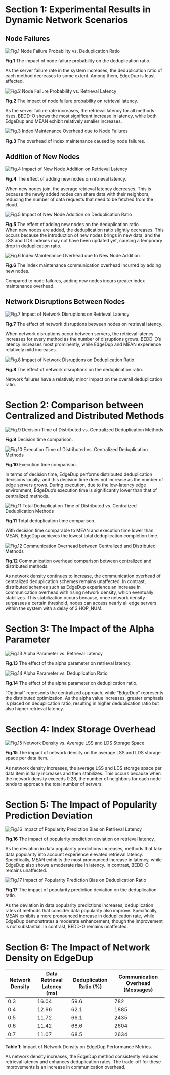 # Section 1: Experimental Results in Dynamic Network Scenarios

## Node Failures
![Fig.1 Node Failure Probability vs. Deduplication Ratio](https://github.com/WangYang-bit/EdgeDup/blob/main/Figures/Node%20Error%20Rate%20vs%20Dedup.png "Fig.1 Node Failure Probability vs. Deduplication Ratio")

**Fig.1** The impact of node failure probability on the deduplication ratio.  

As the server failure rate in the system increases, the deduplication ratio of each method decreases to some extent. Among them, EdgeDup is least affected.

![Fig.2 Node Failure Probability vs. Retrieval Latency](https://github.com/WangYang-bit/EdgeDup/blob/main/Figures/Node%20Error%20Rate%20vs%20latency.png "Fig.2 Node Failure Probability vs. Retrieval Latency")

**Fig.2** The impact of node failure probability on retrieval latency.  

As the server failure rate increases, the retrieval latency for all methods rises. BEDD-O shows the most significant increase in latency, while both EdgeDup and MEAN exhibit relatively smaller increases.

![Fig.3 Index Maintenance Overhead due to Node Failures](https://github.com/WangYang-bit/EdgeDup/blob/main/Figures/Node%20Error%20vs%20communication.png "Fig.3 Index Maintenance Overhead due to Node Failures")

**Fig.3** The overhead of index maintenance caused by node failures.

## Addition of New Nodes
![Fig.4 Impact of New Node Addition on Retrieval Latency](https://github.com/WangYang-bit/EdgeDup/blob/main/Figures/Node%20Add%20vs%20latency.png "Fig.4 Impact of New Node Addition on Retrieval Latency")

**Fig.4** The effect of adding new nodes on retrieval latency.  

When new nodes join, the average retrieval latency decreases. This is because the newly added nodes can share data with their neighbors, reducing the number of data requests that need to be fetched from the cloud.

![Fig.5 Impact of New Node Addition on Deduplication Ratio](https://github.com/WangYang-bit/EdgeDup/blob/main/Figures/Node%20Add%20vs%20Dedup.png "Fig.5 Impact of New Node Addition on Deduplication Ratio")

**Fig.5** The effect of adding new nodes on the deduplication ratio.  
When new nodes are added, the deduplication ratio slightly decreases. This occurs because the introduction of new nodes brings in new data, and the LSS and LDS indexes may not have been updated yet, causing a temporary drop in deduplication ratio.

![Fig.6 Index Maintenance Overhead due to New Node Addition](https://github.com/WangYang-bit/EdgeDup/blob/main/Figures/Node%20Add%20vs%20communication.png "Fig.6 Index Maintenance Overhead due to New Node Addition")

**Fig.6** The index maintenance communication overhead incurred by adding new nodes.  

Compared to node failures, adding new nodes incurs greater index maintenance overhead.

## Network Disruptions Between Nodes
![Fig.7 Impact of Network Disruptions on Retrieval Latency](https://github.com/WangYang-bit/EdgeDup/blob/main/Figures/Node%20Error%20Rate%20vs%20latency.png "Fig.7 Impact of Network Disruptions on Retrieval Latency")

**Fig.7** The effect of network disruptions between nodes on retrieval latency.  

When network disruptions occur between servers, the retrieval latency increases for every method as the number of disruptions grows. BEDD-O’s latency increases most prominently, while EdgeDup and MEAN experience relatively mild increases.

![Fig.8 Impact of Network Disruptions on Deduplication Ratio](https://github.com/WangYang-bit/EdgeDup/blob/main/Figures/Node%20Error%20Rate%20vs%20Dedup.png "Fig.8 Impact of Network Disruptions on Deduplication Ratio")

**Fig.8** The effect of network disruptions on the deduplication ratio.  

Network failures have a relatively minor impact on the overall deduplication ratio.

# Section 2: Comparison between Centralized and Distributed Methods

![Fig.9 Decision Time of Distributed vs. Centralized Deduplication Methods](https://github.com/WangYang-bit/EdgeDup/blob/main/Figures/Server%20Num%20vs%20decision.png "Fig.9 Decision Time of Distributed vs. Centralized Methods")

**Fig.9** Decision time comparison.

![Fig.10 Execution Time of Distributed vs. Centralized Deduplication Methods](https://github.com/WangYang-bit/EdgeDup/blob/main/Figures/Server%20Num%20vs%20execute.png "Fig.10 Execution Time of Distributed vs. Centralized Methods")

**Fig.10** Execution time comparison.  

In terms of decision time, EdgeDup performs distributed deduplication decisions locally, and this decision time does not increase as the number of edge servers grows. During execution, due to the low-latency edge environment, EdgeDup’s execution time is significantly lower than that of centralized methods.

![Fig.11 Total Deduplication Time of Distributed vs. Centralized Deduplication Methods](https://github.com/WangYang-bit/EdgeDup/blob/main/Figures/Server%20Num%20vs%20Deduplication%20Time.png "Fig.11 Total Deduplication Time")

**Fig.11** Total deduplication time comparison.  

With decision time comparable to MEAN and execution time lower than MEAN, EdgeDup achieves the lowest total deduplication completion time.

![Fig.12 Communication Overhead between Centralized and Distributed Methods](https://github.com/WangYang-bit/EdgeDup/blob/main/Figures/Centralized%20vs%20Distributed%20Communication%20Overhead.png "Fig.12 Communication Overhead between Centralized and Distributed Methods")

**Fig.12** Communication overhead comparison between centralized and distributed methods.

As network density continues to increase, the communication overhead of centralized deduplication schemes remains unaffected. In contrast, distributed schemes such as EdgeDup experience an increase in communication overhead with rising network density, which eventually stabilizes. This stabilization occurs because, once network density surpasses a certain threshold, nodes can access nearly all edge servers within the system with a delay of 3 HOP_NUM.

# Section 3: The Impact of the Alpha Parameter
![Fig.13 Alpha Parameter vs. Retrieval Latency](https://github.com/WangYang-bit/EdgeDup/blob/main/Figures/alpha%20vs%20latency.png "Fig.13 Alpha Parameter vs. Retrieval Latency")

**Fig.13** The effect of the alpha parameter on retrieval latency.

![Fig.14 Alpha Parameter vs. Deduplication Ratio](https://github.com/WangYang-bit/EdgeDup/blob/main/Figures/alpha%20vs%20max_dedup.png "Fig.14 Alpha Parameter vs. Deduplication Ratio")

**Fig.14** The effect of the alpha parameter on deduplication ratio.  

“Optimal” represents the centralized approach, while “EdgeDup” represents the distributed optimization. As the alpha value increases, greater emphasis is placed on deduplication ratio, resulting in higher deduplication ratio but also higher retrieval latency.

# Section 4: Index Storage Overhead
![Fig.15 Network Density vs. Average LSS and LDS Storage Space](https://github.com/WangYang-bit/EdgeDup/blob/main/Figures/density%20vs%20memory.png "Fig.15 Network Density vs. Average LSS and LDS Storage Space")

**Fig.15** The impact of network density on the average LSS and LDS storage space per data item.  

As network density increases, the average LSS and LDS storage space per data item initially increases and then stabilizes. This occurs because when the network density exceeds 0.28, the number of neighbors for each node tends to approach the total number of servers.

# Section 5: The Impact of Popularity Prediction Deviation
![Fig.16 Impact of Popularity Prediction Bias on Retrieval Latency](https://github.com/WangYang-bit/EdgeDup/blob/main/Figures/Popularity%20Prediction%20Bias%20vs%20Latency.png "Fig.16 Impact of Popularity Prediction Bias on Retrieval Latency")

**Fig.16** The impact of popularity prediction deviation on retrieval latency.

As the deviation in data popularity predictions increases, methods that take data popularity into account experience elevated retrieval latency. Specifically, MEAN exhibits the most pronounced increase in latency, while EdgeDup also shows a moderate rise in latency. In contrast, BEDD-O remains unaffected.

![Fig.17 Impact of Popularity Prediction Bias on Deduplication Ratio](https://github.com/WangYang-bit/EdgeDup/blob/main/Figures/Popularity%20Prediction%20Bias%20vs%20Dedup.png "Fig.17 Impact of Popularity Prediction Bias on Deduplication Ratio")

**Fig.17** The impact of popularity prediction deviation on the deduplication ratio.

As the deviation in data popularity predictions increases, deduplication rates of methods that consider data popularity also improve. Specifically, MEAN exhibits a more pronounced increase in deduplication rate, while EdgeDup demonstrates a moderate enhancement, though the improvement is not substantial. In contrast, BEDD-O remains unaffected.

# Section 6: The Impact of Network Density on EdgeDup

| Network Density | Data Retrieval Latency (ms) | Deduplication Ratio (\%) | Communication Overhead (Messages) | 
| --------------- | --------------------------- | ------------------------ | ---------------------------------- | 
| 0.3             | 16.04                       | 59.6                     | 782                                | 
| 0.4             | 12.96                       | 62.1                     | 1885                               | 
| 0.5             | 11.72                       | 66.1                     | 2435                               | 
| 0.6             | 11.42                       | 68.6                     | 2604                               | 
| 0.7             | 11.07                       | 68.5                     | 2634                               | 

**Table 1**: Impact of Network Density on EdgeDup Performance Metrics.

As network density increases, the EdgeDup method consistently reduces retrieval latency and enhances deduplication rates. The trade-off for these improvements is an increase in communication overhead.
